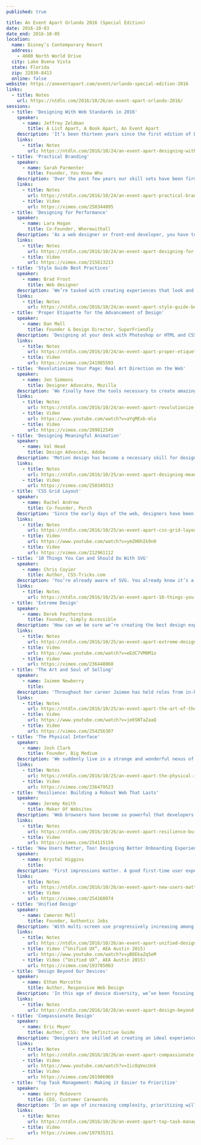 ```yaml
---
published: true

title: An Event Apart Orlando 2016 (Special Edition)
date: 2016-10-03
date_end: 2016-10-05
location:
  name: Disney’s Contemporary Resort
  address:
    - 4600 North World Drive
  city: Lake Buena Vista
  state: Florida
  zip: 32830-8413
  online: false
website: https://aneventapart.com/event/orlando-special-edition-2016
links:
  - title: Notes
    url: https://ntdln.com/2016/10/26/an-event-apart-orlando-2016/
sessions:
  - title: 'Designing With Web Standards in 2016'
    speaker:
      - name: Jeffrey Zeldman
        title: A List Apart, A Book Apart, An Event Apart
    description: 'It’s been thirteen years since the first edition of Designing With Web Standards turned our industry on its ear, changing the way we design and develop websites. ​In a web ruled by Flash, table layouts, and sites coded to work in only one browser or another, DWWS showed how to make web content and experiences available to all people, browsers, devices, and search engines. It was heady stuff back in 2003. But how well do the tactics and strategies the book and subsequent editions recommended hold up in our multi-device, framework- and app-driven web of 2016? Is it time to discard progressive enhancement, semantic markup, and accessibility? Or can these ​techniques still help us master today’s complex design and development challenges? Survey the state of the art, and learn how to ensure that your site will work everywhere—today and tomorrow.'
    links:
      - title: Notes
        url: https://ntdln.com/2016/10/24/an-event-apart-designing-with-web-standards-in-2016/
  - title: 'Practical Branding'
    speaker:
      - name: Sarah Parmenter
        title: Founder, You Know Who
    description: 'Over the past few years our skill sets have been firmly planted in understanding this new era of multi-faceted web design. While we’ve all been busy making sure our designs adhere to the latest flat trend and performance specifications, we’ve forgotten that what once got us all talking, before we looked under the hood at the code, was visually striking websites. We’ve come to believe that simply re-designing to increase visual pleasure and memorability is somehow not okay. In this talk, Sarah will discuss what designing brands (including personal brands) looks like in 2017 and the social ecosystems that accompany them—without a “golden ratio” overlay in sight.'
    links:
      - title: Notes
        url: https://ntdln.com/2016/10/24/an-event-apart-practical-branding/
      - title: Video
        url: https://vimeo.com/250344095
  - title: 'Designing for Performance'
    speaker:
      - name: Lara Hogan
        title: Co-Founder, Wherewithall
    description: 'As a web designer or front-end developer, you have tough choices to make when it comes to weighing aesthetics and performance. Images, fonts, layout, and interactivity are necessary to engage your audience, and each has an enormous impact on page load time and the overall user experience. This talk will focus on performance basics from a design and front-end perspective, including tips for optimizing design assets and patterns. Lara will also cover some tips for approaching your project with page speed in mind, how to make decisions about aesthetics and speed during the design process, and how to help those around you care about performance.'
    links:
      - title: Notes
        url: https://ntdln.com/2016/10/24/an-event-apart-designing-for-performance/
      - title: Video
        url: https://vimeo.com/215613213
  - title: 'Style Guide Best Practices'
    speaker:
      - name: Brad Frost
        title: Web designer
    description: 'We’re tasked with creating experiences that look and function beautifully across a dizzying array of devices and environments. That’s a tall order in and of itself, but once you factor in other team members, clients, stakeholders, and organizational quirks, things start looking downright intimidating. With so many variables to consider, we need solid ground to stand on. Style guides are quickly proving to be foundational tools for tackling this increasingly-diverse web landscape while still maintaining your sanity. Style guides promote consistency, establish a shared vocabulary, make testing easier, and lay a future-friendly foundation. This session will detail best practices and considerations for creating and maintaining style guides, so you can set up your organization for success.'
    links:
      - title: Notes
        url: https://ntdln.com/2016/10/24/an-event-apart-style-guide-best-practices/
  - title: 'Proper Etiquette for the Advancement of Design'
    speaker:
      - name: Dan Mall
        title: Founder & Design Director, SuperFriendly
    description: 'Designing at your desk with Photoshop or HTML and CSS is easy, but getting your bosses and clients to give your work their stamp of approval is often quite a feat. In this presentation, Dan will share some stories of tools, methodologies, and non-traditional deliverables that can help you get the buy-in you need. Follow along to learn how to make everyone you work with say “please” and “thank you!”'
    links:
      - title: Notes
        url: https://ntdln.com/2016/10/24/an-event-apart-proper-etiquette-for-the-advancement-of-design/
      - title: Video
        url: https://vimeo.com/241985593
  - title: 'Revolutionize Your Page: Real Art Direction on the Web'
    speaker:
      - name: Jen Simmons
        title: Designer Advocate, Mozilla
    description: 'We finally have the tools necessary to create amazing page designs on the web. Now we can art direct our layouts, leveraging the power and tradition of graphic design. In this eye-opening talk, Jen will explore concrete examples of an incredible range of new possibilities. She’ll walk through a step-by-step design process for figuring out how to create a layout as unique as your content. You’ll learn how Flexbox, Grid, Shapes, Multicolumn, Viewport Units, and more can be combined together to revolutionize how you approach the page —any page.'
    links:
      - title: Notes
        url: https://ntdln.com/2016/10/24/an-event-apart-revolutionize-your-page-art-direction-on-the-web/
      - title: Video
        url: https://www.youtube.com/watch?v=aYgMExb-mlo
      - title: Video
        url: https://vimeo.com/209812549
  - title: 'Designing Meaningful Animation'
    speaker:
      - name: Val Head
        title: Design Advocate, Adobe
    description: 'Motion design has become a necessary skill for designing and building the modern web. The character and energy that motion brings to an interface is becoming as expected on the web as it is in other media. Great web animation comes from thinking like a motion designer and brand steward, matching the motion we add to our message and design goals. Learn key animation principles such as timing, offsets, and secondary action as they apply to interface design decisions—plus motion principles specific to designing animated interactions. Consider this your crash course on becoming a motion design pro!'
    links:
      - title: Notes
        url: https://ntdln.com/2016/10/25/an-event-apart-designing-meaningful-animation/
      - title: Video
        url: https://vimeo.com/250349313
  - title: 'CSS Grid Layout'
    speaker:
      - name: Rachel Andrew
        title: Co-founder, Perch
    description: 'Since the early days of the web, designers have been trying to lay out web pages using grid systems. Likewise, almost every CSS framework attempts to implement some kind of grid system, using floats and often leaning on preprocessors. The CSS Grid Layout module brings us a native CSS Grid system for the first time—a grid system that does not rely on document source order, and can create complex layouts which are easily redefined with media queries. Following along with practical examples, you’ll learn how Grid works, and how it can be used to implement modern layouts and responsive designs.'
    links:
      - title: Notes
        url: https://ntdln.com/2016/10/25/an-event-apart-css-grid-layout/
      - title: Video
        url: https://www.youtube.com/watch?v=ymZH0hIk9n0
      - title: Video
        url: https://vimeo.com/212961112
  - title: '10 Things You Can and Should Do With SVG'
    speaker:
      - name: Chris Coyier
        title: Author, CSS-Tricks.com
    description: 'You’re already aware of SVG. You already know it’s a vector image format. But how does that affect your daily life as a front end developer and designer? In this fun, compelling, and information-packed session, Chris will count down 10 things you could (and should!) be doing with SVG. It’s one of those technologies that is chock full of possibilities and benefits, yet conspicuously missing from most people’s toolbelts. Find out why it deserves a prime spot on yours.'
    links:
      - title: Notes
        url: https://ntdln.com/2016/10/25/an-event-apart-10-things-you-can-and-should-do-with-svg/
  - title: 'Extreme Design'
    speaker:
      - name: Derek Featherstone
        title: Founder, Simply Accessible
    description: 'How can we be sure we’re creating the best design experiences possible? It turns out that creating great experiences for a particular subset of our users—people with disabilities—results in better designs for everyone. Focusing relentlessly on accessibility helps us think of extreme scenarios and ask questions like “how can we make this work eyes free?” and “how can we make this work with the least amount of typing?” Explore multiple methods of extremifying your designs—stressing them in ways they haven’t been stressed before—to illuminate opportunities for innovation, efficiency, and excellence that lead to great designs for everyone.'
    links:
      - title: Notes
        url: https://ntdln.com/2016/10/25/an-event-apart-extreme-design/
      - title: Video
        url: https://www.youtube.com/watch?v=eEdC7VM0M1o
      - title: Video
        url: https://vimeo.com/236448060
  - title: 'The Art and Soul of Selling'
    speaker:
      - name: Jaimee Newberry
        title:
    description: 'Throughout her career Jaimee has held roles from in-house teams, to agency partner, to independent consultant. Across these roles, she not only had to sell her own design work, but the work of her teams and colleagues, as well. It stands true that the most important skill she ever learned was how to sell design. Through stories of client interactions and learning experiences, Jaimee will share her two rules of design and describe how her “Check Yourself Checkpoints” have helped her sell design and close millions of dollars in deals, across the past seventeen years.'
    links:
      - title: Notes
        url: https://ntdln.com/2016/10/25/an-event-apart-the-art-of-the-sale/
      - title: Video
        url: https://www.youtube.com/watch?v=je6SNTaZaaQ
      - title: Video
        url: https://vimeo.com/254256307
  - title: 'The Physical Interface'
    speaker:
      - name: Josh Clark
        title: Founder, Big Medium
    description: 'We suddenly live in a strange and wonderful nexus of digital and physical. Touchscreens let us hold information in our hands, and we touch, stretch, crumple, drag, and flick data itself. Our sensor-packed phones even reach beyond the screen to interact directly with the world around us. While these digital interfaces are becoming physical, the physical world is becoming digital, too. Objects, places, and even our bodies are lighting up with with sensors and connectivity. We’re not just clicking links anymore; we’re creating physical interfaces to digital systems. This requires new perspective and technique for web and product designers. The good news: it’s all within your reach. With a rich trove of examples, Designing for Touch author Josh Clark explores the practical, meaningful design opportunities for the web’s newly physical interfaces.'
    links:
      - title: Notes
        url: https://ntdln.com/2016/10/25/an-event-apart-the-physical-interface/
      - title: Video
        url: https://vimeo.com/236479523
  - title: 'Resilience: Building a Robust Web That Lasts'
    speaker:
      - name: Jeremy Keith
        title: Maker Of Websites
    description: 'Web browsers have become so powerful that developers are now treating them as if they were a runtime environment as predictable as any other. But the truth is that we still need to deal with many unknown factors that torpedo our assumptions. The web is where Postel’s Law meets Murphy’s Law, so we can’t treat web development as if it were just another flavor of software. Instead we must work with the grain of the web. You’ll learn tried and tested (as well as new) approaches to building for the web that will result in experiences that are robust, flexible, and resilient.'
    links:
      - title: Notes
        url: https://ntdln.com/2016/10/26/an-event-apart-resilience-building-a-robust-web-that-lasts/
      - title: Video
        url: https://vimeo.com/254115159
  - title: 'New Users Matter, Too! Designing Better Onboarding Experiences'
    speaker:
      - name: Krystal Higgins
        title:
    description: 'First impressions matter. A good first​-​time user experience establishes a foundation for future engagement, while a bad one can mean abandonment. What kind of first impression is your product giving? This ​presentation is for anyone who designs products​​ and wants to create an experience that better engages and informs new users. You’ll get an overview of best practices as they relate to learning and engagement, including patterns and anti-patterns. You’ll also get suggestions for next steps, regardless of whether you’re starting on a fresh new ​site or ​product​,​ or revising an existing one.'
    links:
      - title: Notes
        url: https://ntdln.com/2016/10/26/an-event-apart-new-users-matter-too-designing-better-onboarding-experiences/
      - title: Video
        url: https://vimeo.com/254168074
  - title: 'Unified Design'
    speaker:
      - name: Cameron Moll
        title: Founder, Authentic Jobs
    description: 'With multi-screen use progressively increasing among web users, creating a unified user experience across screens is imperative to our work. Responsive Web Design laid the foundation for designing multi-screen UX within the browser, and Unified UX aims to build on that foundation by unifying the entire internet experience—browser or not. This session examines what's required to deliver a unified, consistent user experience regardless of where the digital experience begins, continues, and ends. You'll learn how to unite your entire internet presence, not just your web presence, and you'll take away practical advice for creating unified user experiences and fostering a mindset of unity among your organization.'
    links:
      - title: Notes
        url: https://ntdln.com/2016/10/26/an-event-apart-unified-design/
      - title: Video (“Unified UX”, AEA Austin 2015)
        url: https://www.youtube.com/watch?v=yB8EkaZq5eM
      - title: Video (“Unified UX”, AEA Austin 2015)
        url: https://vimeo.com/193785003
  - title: 'Design Beyond Our Devices'
    speaker:
      - name: Ethan Marcotte
        title: Author, Responsive Web Design
    description: 'In this age of device diversity, we’ve been focusing less on pages, and more on patterns: reusable bits of design and content we stitch together into responsive design systems. But those patterns bring puzzles: how should they adapt, and why? And how do we, well, design with them? Let’s look at a few answers to those questions, and start moving our design practices beyond the screens in front of us.'
    links:
      - title: Notes
        url: https://ntdln.com/2016/10/26/an-event-apart-design-beyond-our-devices/
  - title: 'Compassionate Design'
    speaker:
      - name: Eric Meyer
        title: Author, CSS: The Definitive Guide
    description: 'Designers are skilled at creating an ideal experience for idealized users. But what happens when our idealized experience collides with messy, human reality? Designs can frustrate, alienate, or even offend; form options can exclude; on-boarding processes can turn away; interactions can reject or even endanger. The more we build websites and digital products that touch every aspect of our lives, the more critical it becomes for us to start designing for imperfect, distressed, and vulnerable situations—designing interfaces that don’t attempt to make everything seamless, but instead embrace and accommodate the rough edges of the human experience. In this talk, Eric will explore a wide variety of failure modes, from the small to the life-changing, and show how reorienting your perspective and making simple additions to your process can help anticipate and avoid these failures, leading to more humane, and ultimately more compassionate, outcomes.'
    links:
      - title: Notes
        url: https://ntdln.com/2016/10/26/an-event-apart-compassionate-design/
      - title: Video
        url: https://www.youtube.com/watch?v=IicOqVecUnk
      - title: Video
        url: https://vimeo.com/201986969
  - title: 'Top Task Management: Making it Easier to Prioritize'
    speaker:
      - name: Gerry McGovern
        title: CEO, Customer Carewords
    description: 'In an age of increasing complexity, prioritizing will be a key skill. Anybody can add features or content. In fact, in this age of glut it’s the easiest thing in the world to do. Top Tasks Management helps you identify the top tasks in your projects (what really matters). Just as importantly, you'll discover the tiny tasks, the low-level tasks that flood designs and content pages, smothering simplicity and confusing your users with an ocean of features and content. Top Tasks Management is a method, developed over ten years of research, that will help you focus on what really matters in your projects, giving you the evidence to remove that which doesn't. It’s been used to great effect by organizations such as Cisco, Microsoft, Lenovo, Google, and the European Commission. Gerry will teach you how to identify the top and tiny tasks in your projects and you'll walk away with a strategy, giving you the ability to defend your decisions to your team and to management.'
    links:
      - title: Notes
        url: https://ntdln.com/2016/10/26/an-event-apart-top-task-management-making-it-easier-to-prioritize/
      - title: Video
        url: https://vimeo.com/197935311
---
```

